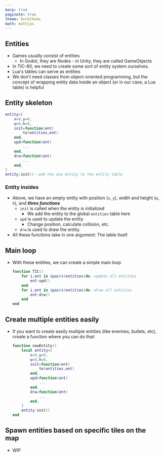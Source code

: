 ```yaml
---
marp: true
paginate: true
theme: borbtheme
math: mathjax
---
```

<!-- headingDivider: 3 -->
<!-- class: invert -->

## Entities

* Games usually consist of entities
  * In Godot, they are Nodes - in Unity, they are called GameObjects
* In TIC-80, we need to create some sort of entity system ourselves.
* Lua's tables can serve as entities
* We don't need classes from object-oriented programming, but the concept of wrapping entity data inside an object (or in our case, a Lua table) is helpful

## Entity skeleton

```lua
entity={
    x=0,y=0,
    w=8,h=8,
    init=function(ent)
        to(entities,ent)
    end,
    upd=function(ent)
        ...
    end,
    drw=function(ent)
        ...
    end,
}
entity:init()--add the one entity to the entity table
```

### Entity insides

* Above, we have an empty entity with position (`x`, `y`), width and height (`w`, `h`), and ***three functions***
  * `init` is called when the entity is initialized
    * We add the entity to the global `entities` table here
  * `upd` is used to update the entity
    * Change position, calculate collision, etc.
  * `drw` is used to draw the entity.
* All these functions take in one argument: The table itself.

## Main loop

* With these entities, we can create a simple main loop
    ```lua
    function TIC()
        for i,ent in ipairs(entities)do--update all entities
            ent:upd()
        end
        for i,ent in ipairs(entities)do--draw all entities
            ent:drw()
        end
    end
    ```

## Create multiple entities easily

* If you want to create easily multiple entities (like enemies, bullets, etc), create a function where you can do that:
    ```lua
    function newEntity()
        local entity={
            x=0,y=0,
            w=8,h=8,
            init=function(ent)
                to(entities,ent)
            end,
            upd=function(ent)
                ...
            end,
            drw=function(ent)
                ...
            end,
        }
        entity:init()
    end
    ```

## Spawn entities based on specific tiles on the map

* WIP